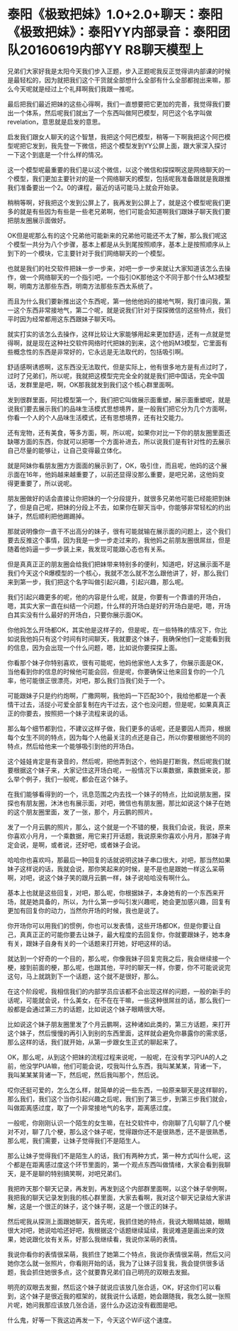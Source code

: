 # 泰阳《极致把妹》1.0+2.0+聊天：泰阳《极致把妹》：泰阳YY内部录音：泰阳团队20160619内部YY  R8聊天模型上

兄弟们大家好我是太阳今天我们步入正题，步入正题呢我反正觉得讲内部课的时候是最轻松的，因为就把我们这个干货就全部想什么全部有什么全部都抛出来嘛，那么今天呢就是经过上个礼拜啊我们我跟一推呢。

最后把我们最近把妹的这些心得啊，我们一直想要把它更加的完善，我觉得我们要出一个体系，然后呢我们就出了一个东西叫做阿巴模型，阿巴这个名字叫做revelation，意思就是启发的意思。

启发我们跟女人聊天的这个智慧，我把这个阿巴模型，稍等一下啊我把这个阿巴模型呢把它发到，我先登一下微信，把这个模型发到YY公屏上面，跟大家深入探讨一下这个到底是一个什么样的情况。

这一个模型呢最重要的我们是以这个微信，以这个微信和探探啊这是网络聊天的一个模型，我们更加主要针对的是一个网络聊天的模型，包括呢我准备跟就是我跟推我们准备要出一个2。0的课程，最近的话可能马上就会开始录。

稍稍等啊，好我把这个发到公屏上了，我再发到公屏上了，就是这个模型呢我们更多的就是有些因为有些是一些老兄弟啊，他们可能会知道啊我们跟妹子聊天我们要把朋友圈展示面做好。

OK但是呢那么有的这个兄弟他可能新来的兄弟他可能还不太了解，那么我们呢这个模型一共分为八个步骤，基本上都是从头到尾按照顺序，基本上是按照顺序从上到下的一个模块，它主要针对于我们网络聊天的一个模型。

也就是我们的社交软件把妹一步一步来，对吧一步一步来就让大家知道该怎么去操作，做一个网络聊天的一个指引吧，一个指引OK那他这个不同于那个什么M3模型啊，明南方法那些东西，明南方法那些东西太系统了。

而且为什么我们要新推出这个东西呢，第一他他他妈的接地气啊，我打谁问我，第一这个东西非常接地气，第二个呢，就是说我们针对于探探微信的这些特点，我们平时因为经常都用这东西跟妹子聊天吗。

就实打实的该怎么去操作，这样比较让大家能够用起来更加舒适，还有一点就是觉得啊，就是现在这种社交软件网络时代把妹的到来，这个他妈M3模型，它里面有些概念性的东西是非常好的，它永远是无法取代的，包括吸引啊。

舒适感啊诱惑啊，这东西没无法取代，但是实际上，他有很多地方是有点过时了，过时了兄弟们，所以呢，我就把这模型完完全全的就是我们把中国话，完全中国话，发群里是吧，啊，OK那我就发到我们这个核心群里面啊。

发到很群里面，阿拉模型第一个，我们把它叫做展示面重塑，展示面重塑呢，就是说我们要去展示我们的品味生活模式思想境界，是一般我们把它分为几个方面啊，你看一个人的个人品味生活模式，还有思想境界，还有社交能力。

还有宠物，还有美食，等多方面，啊，所以呢，如果你对比一下你的朋友圈里面还缺哪方面的东西，你就可以把哪一个方面补进去，所以说我们是有针对性的去展示自己尽量的能够让，让自己变得最立体化。

就是阿妹你看朋友圈方方面面的展示到了，OK，吸引住，而且呢，他妈的这个展示面在16年，他妈越来越重要了，以前还显得没那么重要，是吧兄弟，这他妈变得更重要了，所以说呢。

朋友圈做好的话会直接让你把妹的一个分段提升，就很多兄弟他可能已经能把到妹了，但是自己呢，把妹的分段上不去，如果你在聊天当中，你能够非常轻松的约出妹子，然后顺利把他踢踢掉。

那就说明像你一直干不出高分的妹子，很有可能就输在展示面的问题上，这个我们要去反推这个事情，因为我是一步一步走过来的，我他妈之前朋友圈很屌丝，但是随着他妈逼一步一步装上来，我发现可能跟心态也有关系。

但是真真正正的朋友圈会给我们把妹带来特别多的便利，知道吧，好这展示面不是我们今天这个R爆模型的一个核心，我就不怎么就不怎么跟他讲了，好，那么我们来到第一步，我们把这个名字叫做引起兴趣，引起兴趣，那么呢。

我们引起兴趣更多的呢，他的内容是什么呢，就是，你要有一个靠谱的开场白，嗯，其实大家一直在纠结一个问题，什么样的开场白是好的开场白是吧，嗯，开场白其实没有什么最好的开场白，只要你展示面OK。

你他妈怎么开场都OK，其实他是这样子的，但是呢，在一些特殊的情况下，你比如说我他妈只有这个时间有时间聊天，我就要这个妹子，我确保他们一定能看到我的信息，因为会出现一个什么问题，嗯，比如说你要探探上面。

你看那个妹子你特别喜欢，很有可能呢，他妈他家他人太多了，你展示面是OK，当他看到你的信息的时候他可能会回，但是呢，你要确保让他来回复你的一个几率，他可能很正很漂亮，对吧，那么我们当我们处于一个。

可能跟妹子只是约约炮啊，广撒网啊，我他妈一下匹配30个，我给他都是一个表情干过去，活捉小可爱全部复制在内干过去，这个也没问题，但是呢，如果真真正正的你要去，按照把一个妹子流程来说的话。

那么每个细节都到位，不建议这样子做，我们更多的话呢，还是要因人而异，根据每个女生不同的特点，因为每个人他最关注的点还是自己，所以你要根据他不同的特点，然后给他来一个能够吸引到他的开场白。

这个娃娃肯定是有录音的，然后呢，把他弄到这个，他妈是打断我，然后呢我们就要根据这个妹子来，大家记住这开场白呢，一般情况下以乘数据，乘数据来说，那么举个例子，我们一般呢，都会在这个妹子。

在我们能够看得到的一个，讯息范围之内去找一个妹子的特点，比如说朋友圈，探探也有朋友圈，沐沐也有展示面，对吧，微信也有朋友圈，那比如说这个妹子在她的这个朋友圈里面，发了一张，那个，月云鹏的照片。

发了一个月云鹏的照片，那么，这个就是一个不错的梗，我我们会说，我说，原来你喜欢小月月，一个乘数据，用它来打开话题，我说原来你喜欢小月月，那妹子肯定会说，是啊，或者说，还好吧，或者妹子会说。

哈哈你也喜欢吗，那最后一种回复的话就说明这妹子串口很大，对吧，那当然如果妹子这样说的话，我就会说，那你笑起来的时候，是不是也是跟她一样这么呆萌啊，对吧，说这个妹子笑的跟月云鹏一样，妹子说哈哈没有啊什么。

基本上也就是这些回复，对吧，那么呢，你根据妹子，本身她有的一个东西来开场，就是她具备的，所以，为什么第一步叫引发兴趣呢，她会更加感兴趣，回复有更加有回复你的动力，当然你开场的时候，我也是说了。

你开场你可以用我们的惯例，你也可以发表情，这些开场都OK，但是你要让自己，真真正正的可能你要去让妹子，最大程度的去回复你，你就要跟妹子，她本身有关，跟妹子自身有关的一个话题来打开她，好吧这样的话。

就达到一个好奇的一个目的，那么呢，你像我妹子回复完我之后，我会继续接一个梗，接到前面的梗，那么呢，也跟其他，平时的聊天一样，你要，你不可能说说完这句，马上就跳到下一个话题，这个就不是很好，那么。

在这个阶段呢，我相信我们的内部学员应该都不会出现这样的问题，一般的新手的话呢，可能就会说，什么美女，在不在在干嘛，一些这种很屌丝的话，那么我们一般都是会通过第三方的话题，比如说这个妹子眼睛很大呀。

比如说这个妹子朋友圈里发了个月云鹏啊，这种诸如此类的，第三方话题，来打开这个妹子，然后慢慢的再引入到别的东西里面，这样就会避免你暴露你的需求感，那么这样的话，我们就开始，从第一步跟女生正式的聊起来了。

OK，那么呢，从到这个把妹的流程过程来说呢，一般呢，在没有学习PUA的人之前，他没学PUA嘛，他们可能会说，哎我叫什么东西，我叫某某某，背诸一下，我叫某某某背诸一下，然后呢，然后我叫那个，然后说。

哎你还挺可爱的，怎么怎么样，就简单的说一些东西，一般原来聊天是这样聊的，那么我们，我们这个当你引起兴趣之后呢，我们到了第三步，到第三步我们就会，叫做距离感过度，取了一个非常接地气的名字，距离感过度。

一般呢，你刚刚认识一个陌生的女生嘛，在社交软件中，你刚聊了几句聊了几个梗对不对，聊了几个梗，那么这个妹子呢，觉得跟你还不是很熟悉，还不是很熟悉，那么呢，我们需要，让妹子觉得我们不是陌生人。

那么让妹子觉得我们不是陌生人的话，我们有两种方式，第一种方式叫什么呢，这个都是在距离感过度这个环节里面的，第一个观点东西叫做情绪，大家会看到我聊天，是不是聊的特别搞笑啊，对吧兄弟们。

我把昨天那个聊天记录，再发到，再发到这个内部群里面啊，以这个妹子举例啊，我把我的聊天记录发到我的核心群里面，大家去看啊，我对这个聊天记录给大家讲解，这是一个很正的妹子，这个妹子啊，这是一个很正的妹子。

然后呢我从探测上面跟她聊天，首先呢，我抓住她的特点，我说大眼睛姑娘，眼睛很大对吧，她说哈哈还好吧，我根据这个话题继续延续，我说难道是画出来的效果，她说跟化妆有关系，好那么我继续看，我说你呆萌的表情。

我说你看你的表情很呆萌，我抓住了她第二个特点，我说你表情很呆萌，然后又问她你怎么就一张照片，你看刚开始的话，我为了让妹子回复我，我会提供很多话题，我会抓住她很多点，这个就要靠兄弟们自己明亮的双眼去发掘。

明亮的双眼去发掘，然后这个妹子就说应该放几张合适，OK，好这你们可以看到，这个妹子是很近我的框架的，就我说什么话题，她会跟随我，我怎么就一张照片呢，她问我那应该放几张合适，竖什么办这边没有截图是吧。

什么鬼，好等一下我这边再发一下，今天这个WiFi这个速度。